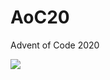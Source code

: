 # AoC20
Advent of Code 2020

![](https://github.com/chrislast/AoC20/workflows/Advent%20of%20Code%202020%20Solution%20Tester/badge.svg)
